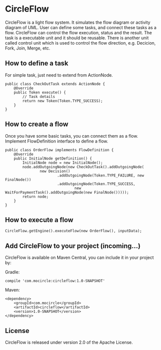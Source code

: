 # CircleFlow

CircleFlow is a light flow system. It simulates the flow diagram or activity diagram of UML. User can define some tasks, and connect these tasks as a flow. CircleFlow can control the flow execution, status and the result. The task is a executable unit and it should be reusable. There is another unit called control unit which is used to control the flow direction, e.g. Decicion, Fork, Join, Merge, etc.

## How to define a task
For simple task, just need to extend from ActionNode.
```
public class CheckOutTask extends ActionNode {
    @Override
    public Token execute() {
        // Task details
        return new Token(Token.TYPE_SUCCESS);
    }
}
```

## How to create a flow
Once you have some basic tasks, you can connect them as a flow. Implement FlowDefinition interface to define a flow.
```
public class OrderFlow implements FlowDefinition {
    @Override
    public InitialNode getDefinition() {
        InitialNode node = new InitialNode();
        node.addOutgoingNode(new CheckOutTask().addOutgoingNode(
                new Decision()
                        .addOutgoingNode(Token.TYPE_FAILURE, new FinalNode())
                        .addOutgoingNode(Token.TYPE_SUCCESS,
                                new WaitForPaymentTask().addOutgoingNode(new FinalNode()))));
        return node;
    }
}
```

## How to execute a flow
```
CircleFlow.getEngine().executeFlow(new OrderFlow(), inputData);
```

## Add CircleFlow to your project (incoming...)

CircleFlow is available on Maven Central, you can include it in your project by:

Gradle:
```
compile 'com.mocircle:circleflow:1.0-SNAPSHOT'
```

Maven:
```
<dependency>
    <groupId>com.mocircle</groupId>
    <artifactId>circleflow</artifactId>
    <version>1.0-SNAPSHOT</version>
</dependency>
```

## License

CircleFlow is released under version 2.0 of the Apache License.
